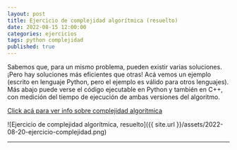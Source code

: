 ```yaml
---
layout: post
title: Ejercicio de complejidad algorítmica (resuelto)
date: 2022-08-15 12:00:00
categories: ejercicios
tags: python complejidad
published: true
---
```



Sabemos que, para un mismo problema, pueden existir varias soluciones. ¡Pero hay soluciones más eficientes que otras! Acá vemos un ejemplo (escrito en lenguaje Python, pero el ejemplo es válido para otros lenguajes). Más abajo puede verse el código ejecutable en Python y también en C++, con medición del tiempo de ejecución de ambas versiones del algoritmo.


[Click acá para ver info sobre complejidad algorítmica](https://rebrand.ly/complejidad_algoritmica)


![Ejercicio de complejidad algorítmica, resuelto]({{ site.url }}/assets/2022-08-20-ejercicio-complejidad.png)

<hr />

